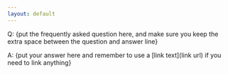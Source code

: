```yaml
---
layout: default
---
```


Q: {put the frequently asked question here, and make sure you keep the extra space between the question and answer line}

A: {put your answer here and remember to use a [link text](link url) if you need to link anything}
